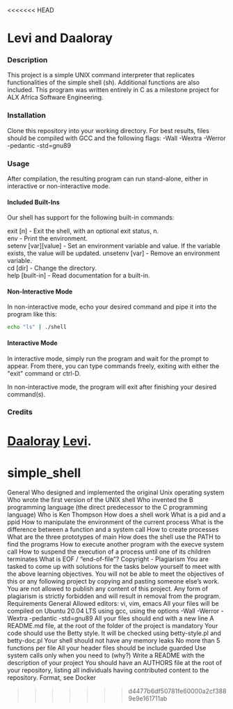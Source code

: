 <<<<<<< HEAD
# Levi and Daaloray

### Description
   This project is a simple UNIX command interpreter that replicates functionalities of the simple shell (sh). Additional functions are also included. This program was written entirely in C as a milestone project for ALX Africa Software Engineering.

### Installation
Clone this repository into your working directory. For best results, files should be compiled with GCC and the following flags: -Wall -Wextra -Werror -pedantic -std=gnu89


### Usage
After compilation, the resulting program can run stand-alone, either in interactive or non-interactive mode.

#### Included Built-Ins
Our shell has support for the following built-in commands:

exit [n]            - Exit the shell, with an optional exit status, n.                                          
env                 - Print the environment.                                                                    
setenv [var][value] - Set an environment variable and value. If the variable exists, the value will be updated. 
unsetenv [var]      - Remove an environment variable.                                                           
cd [dir]            - Change the directory.                                                                     
help [built-in]     - Read documentation for a built-in.

#### Non-Interactive Mode
In non-interactive mode, echo your desired command and pipe it into the program like this:

```sh
echo "ls" | ./shell
```

#### Interactive Mode
In interactive mode, simply run the program and wait for the prompt to appear. From there, you can type commands freely, exiting with either the "exit" command or ctrl-D.

In non-interactive mode, the program will exit after finishing your desired command(s).

                                                        


### Credits
 [Daaloray](https://github.com/Daaloray) 
 [Levi](https://github.com/fabulouslevi).
=======
# simple_shell
General
Who designed and implemented the original Unix operating system
Who wrote the first version of the UNIX shell
Who invented the B programming language (the direct predecessor to the C programming language)
Who is Ken Thompson
How does a shell work
What is a pid and a ppid
How to manipulate the environment of the current process
What is the difference between a function and a system call
How to create processes
What are the three prototypes of main
How does the shell use the PATH to find the programs
How to execute another program with the execve system call
How to suspend the execution of a process until one of its children terminates
What is EOF / “end-of-file”?
Copyright - Plagiarism
You are tasked to come up with solutions for the tasks below yourself to meet with the above learning objectives.
You will not be able to meet the objectives of this or any following project by copying and pasting someone else’s work.
You are not allowed to publish any content of this project.
Any form of plagiarism is strictly forbidden and will result in removal from the program.
Requirements
General
Allowed editors: vi, vim, emacs
All your files will be compiled on Ubuntu 20.04 LTS using gcc, using the options -Wall -Werror -Wextra -pedantic -std=gnu89
All your files should end with a new line
A README.md file, at the root of the folder of the project is mandatory
Your code should use the Betty style. It will be checked using betty-style.pl and betty-doc.pl
Your shell should not have any memory leaks
No more than 5 functions per file
All your header files should be include guarded
Use system calls only when you need to (why?)
Write a README with the description of your project
You should have an AUTHORS file at the root of your repository, listing all individuals having contributed content to the repository. Format, see Docker
>>>>>>> d4477b6df50781fe60000a2cf3889e9e161711ab
